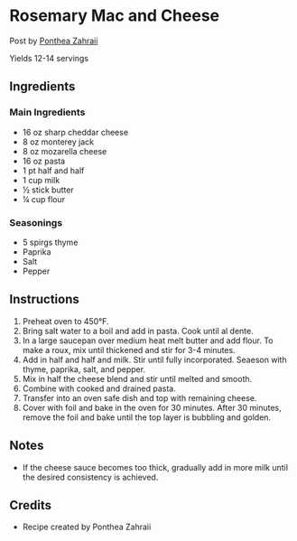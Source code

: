 # Rosemary Mac and Cheese

Post by [Ponthea Zahraii](https://github.com/pontheazahraii)

Yields 12-14 servings

## Ingredients

### Main Ingredients

- 16 oz sharp cheddar cheese 
- 8 oz monterey jack 
- 8 oz mozarella cheese
- 16 oz pasta  
- 1 pt half and half 
- 1 cup milk 
- ½ stick butter 
- ¼ cup flour

### Seasonings 

- 5 spirgs thyme
- Paprika 
- Salt 
- Pepper 

## Instructions

1. Preheat oven to 450°F.
2. Bring salt water to a boil and add in pasta. Cook until al dente. 
3. In a large saucepan over medium heat melt butter and add flour. To make a roux, mix until thickened and stir for 3-4 minutes.
4. Add in half and half and milk. Stir until fully incorporated. Seaeson with thyme, paprika, salt, and pepper. 
5. Mix in half the cheese blend and stir until melted and smooth.
6. Combine with cooked and drained pasta. 
7. Transfer into an oven safe dish and top with remaining cheese. 
8. Cover with foil and bake in the oven for 30 minutes. After 30 minutes, remove the foil and bake until the top layer is bubbling and golden. 

## Notes 

- If the cheese sauce becomes too thick, gradually add in more milk until the desired consistency is achieved. 

## Credits

- Recipe created by Ponthea Zahraii
